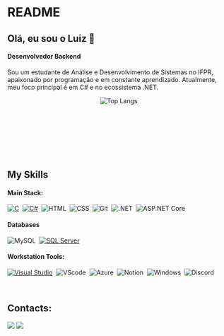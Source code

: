 # README
## Olá, eu sou o Luiz 👋
#### Desenvolvedor Backend

Sou um estudante de Análise e Desenvolvimento de Sistemas no IFPR, apaixonado por programação e em constante aprendizado. Atualmente, meu foco principal é em C# e no ecossistema .NET.

<div  align="center" style="margin-bottom:100px">

![Top Langs](https://github-readme-stats.vercel.app/api/top-langs/?username=LuizBiscola&layout=compact&theme=dark#gh-dark-mode-only)

 </div>
 &nbsp;

## My Skills

#### Main Stack:

[![C](https://img.shields.io/badge/-A8B9CC?style=for-the-badge&logo=c&logoColor=black)](https://docs.microsoft.com/en-us/dotnet/csharp/)&nbsp;
[![C#](https://img.shields.io/badge/C%23-6A1577?style=for-the-badge&logo=c-sharp&logoColor=white)](https://docs.microsoft.com/en-us/dotnet/csharp/)&nbsp;
![HTML](https://img.shields.io/badge/HTML5-E34F26?style=for-the-badge&logo=html5&logoColor=white)&nbsp;
![CSS](https://img.shields.io/badge/CSS3-1572B6?style=for-the-badge&logo=css3&logoColor=white)&nbsp;
![Git](https://img.shields.io/badge/Git-F05032?style=for-the-badge&logo=git&logoColor=white)&nbsp;
![.NET](https://img.shields.io/badge/.NET-512BD4?style=for-the-badge&logo=dotnet&logoColor=white)&nbsp;
![ASP.NET Core](https://img.shields.io/badge/ASP.NET%20Core-512BD4?style=for-the-badge&logo=dotnet&logoColor=white)&nbsp;

#### Databases

![MySQL](https://img.shields.io/badge/MySQL-4479A1?style=for-the-badge&logo=mysql&logoColor=white)&nbsp;
[![SQL Server](https://img.shields.io/badge/SQL%20Server-CC2927?style=for-the-badge&logo=microsoftsqlserver&logoColor=white)](https://www.microsoft.com/pt-br/sql-server)&nbsp;

#### Workstation Tools:

[![Visual Studio](https://img.shields.io/badge/Visual%20Studio-5C2D91?style=for-the-badge&logo=visualstudio&logoColor=white)](https://visualstudio.microsoft.com/pt-br/)&nbsp;
![VScode](https://img.shields.io/badge/VS%20Code-007ACC?style=for-the-badge&logo=visual-studio-code&logoColor=white)&nbsp;
![Azure](https://img.shields.io/badge/Azure-0078D4?style=for-the-badge&logo=microsoftazure&logoColor=white)&nbsp;
![Notion](https://img.shields.io/badge/Notion-000000?style=for-the-badge&logo=notion&logoColor=white)&nbsp;
![Windows](https://img.shields.io/badge/Windows-0078D6?style=for-the-badge&logo=windows&logoColor=white)&nbsp;
![Discord](https://img.shields.io/badge/Discord-5865F2?style=for-the-badge&logo=discord&logoColor=white)&nbsp;

&nbsp;
&nbsp;

## Contacts:

<div> 

<a href = "mailto:luizeduardobiscolam@gmail.com"> <img src="https://img.shields.io/badge/-Gmail-%23333?style=for-the-badge&logo=gmail&logoColor=white" target="_blank"></a>
<a href="https://www.linkedin.com/in/luiz-eduardo-4b91082bb/" target="_blank"><img src="https://img.shields.io/badge/-LinkedIn-%230077B5?style=for-the-badge&logo=linkedin&logoColor=white"  target="_blank"></a> 
</div>&nbsp;&nbsp;
